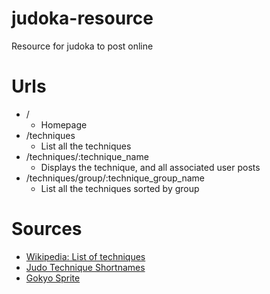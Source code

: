 judoka-resource
===============

Resource for judoka to post online


# Urls
* /
    * Homepage
* /techniques
    * List all the techniques
* /techniques/:technique_name
    * Displays the technique, and all associated user posts
* /techniques/group/:technique_group_name
    * List all the techniques sorted by group

# Sources
* [Wikipedia: List of techniques](http://en.wikipedia.org/wiki/List_of_Kodokan_judo_techniques)
* [Judo Technique Shortnames](http://judoinfo.com/)
* [Gokyo Sprite](http://en.wikipedia.org/wiki/File:Gokyo-no-waza.jpg)